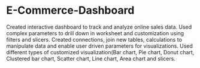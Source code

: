 # E-Commerce-Dashboard

Created interactive dashboard to track and analyze online sales data.
Used complex parameters to drill down in worksheet and customization using filters and slicers.
Created connections, join new tables, calculations to manipulate data and enable user driven parameters for visualizations.
Used different types of customized visualization(Bar chart, Pie chart, Donut chart, Clustered bar chart, Scatter chart, Line chart, Area chart and slicers.

